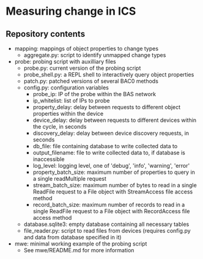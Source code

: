 # Measuring change in ICS

## Repository contents
* mapping: mappings of object properties to change types
  * aggregate.py: script to identify unmapped change types
* probe: probing script with auxilliary files
  * probe.py: current version of the probing script
  * probe_shell.py: a REPL shell to interactively query object properties
  * patch.py: patched versions of several BAC0 methods
  * config.py: configuration variables
    * probe_ip: IP of the probe within the BAS network
    * ip_whitelist: list of IPs to probe
    * property_delay: delay between requests to different object properties within the device
    * device_delay: delay between requests to different devices within the cycle, in seconds
    * discovery_delay: delay between device discovery requests, in seconds
    * db_file: file containing database to write collected data to
    * output_filename: file to write collected data to, if database is inaccessible
    * log_level: logging level, one of 'debug', 'info', 'warning', 'error'
    * property_batch_size: maximum number of properties to query in a single readMultiple request
    * stream_batch_size: maximum number of bytes to read in a single ReadFile request to a File object with StreamAccess file access method
    * record_batch_size: maximum number of records to read in a single ReadFile request to a File object with RecordAccess file access method
  * database.sqlite3: empty database containing all necessary tables
  * file_reader.py: script to read files from devices (requires config.py and data from database specified in it)
* mwe: minimal working example of the probing script
  * See mwe/README.md for more information